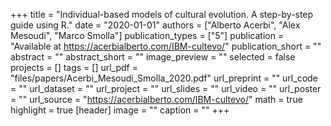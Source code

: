 +++
title = "Individual-based models of cultural evolution. A step-by-step guide using R."
date = "2020-01-01"
authors = ["Alberto Acerbi", "Alex Mesoudi", "Marco Smolla"]
publication_types = ["5"]
publication = "Available at https://acerbialberto.com/IBM-cultevo/"
publication_short = ""
abstract = ""
abstract_short = ""
image_preview = ""
selected = false
projects = []
tags = []
url_pdf = "files/papers/Acerbi_Mesoudi_Smolla_2020.pdf"
url_preprint = ""
url_code = ""
url_dataset = ""
url_project = ""
url_slides = ""
url_video = ""
url_poster = ""
url_source = "https://acerbialberto.com/IBM-cultevo/"
math = true
highlight = true
[header]
image = ""
caption = ""
+++
